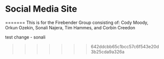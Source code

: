 # Social Media Site
=======
This is for the Firebender Group consisting of: Cody Moody, Orkun Ozekin, Sonali Najera, Tim Hammes, and Corbin Creedon

test change - sonali
>>>>>>> 642ddcbb65c1bcc57c6f543e20d3b25cda9a326a
